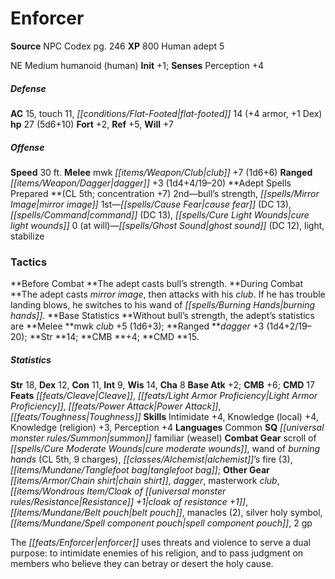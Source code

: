 ﻿---
cssclass: [monsters]
title1: Enforcer
title2: Enforcer
CR: 3
sources:
- name: NPC Codex
  page: 246
  link: http://paizo.com/products/btpy8v3a?Pathfinder-Roleplaying-Game-NPC-Codex
XP: 800
race: Human
classes:
- adept 5
alignment: NE
size: Medium
type: humanoid
subtypes:
- human
initiative:
  bonus: 1
AC:
  AC: 15
  touch: 11
  flat_footed: 14
  components:
    armor: 4
    dex: 1
HP:
  HP: 27
  long: 5d6+10
saves:
  fort: 2
  ref: 5
  will: 7
speeds:
  base: 30
attacks:
  melee:
  - - text: mwk club +7 (1d6+6)
      entries:
      - - damage: 1d6+6
      attack: mwk club
      bonus:
      - 7
  ranged:
  - - text: dagger +3 (1d4+4/19-20)
      entries:
      - - damage: 1d4+4
          crit_range: 19-20
      attack: dagger
      bonus:
      - 3
spells:
  entries:
  - name: bull's strength
    source: Adept
    level: 2
  - name: mirror image
    source: Adept
    level: 2
  - name: cause fear
    source: Adept
    level: 1
    DC: 13
  - name: command
    source: Adept
    level: 1
    DC: 13
  - name: cure light wounds
    source: Adept
    level: 1
  - name: ghost sound
    source: Adept
    level: 0
    DC: 12
  - name: light
    source: Adept
    level: 0
  - name: stabilize
    source: Adept
    level: 0
  sources:
  - name: Adept
    type: prepared
    CL: 5
    concentration: 7
    slots:
      0: at-will
tactics:
  Before Combat: The adept casts bull's strength.
  During Combat: The adept casts mirror image, then attacks with his club. If he has
    trouble landing blows, he switches to his wand of burning hands.
  Base Statistics: Without bull's strength, the adept's statistics are Melee mwk club
    +5 (1d6+3); Ranged dagger +3 (1d4+2/19-20); Str 14; CMB +4; CMD 15.
ability_scores:
  STR: 18
  DEX: 12
  CON: 11
  INT: 9
  WIS: 14
  CHA: 8
BAB: 2
CMB: 6
CMD: 17
feats:
- name: Cleave
- name: Light Armor Proficiency
- name: Power Attack
- name: Toughness
skills:
  Intimidate: 4
  Knowledge (local): 4
  Knowledge (religion): 3
  Perception: 4
languages:
- Common
special_qualities:
- summon familiar (weasel)
gear:
  combat:
  - scroll of cure moderate wounds
  - wand of burning hands (CL 5th, 9 charges)
  - alchemist's fire (3)
  - tanglefoot bag
  other:
  - chain shirt
  - dagger
  - masterwork club
  - cloak of resistance +1
  - belt pouch
  - manacles (2)
  - silver holy symbol
  - spell component pouch
  - 2 gp
desc_long: 'The enforcer uses threats and violence to serve a dual purpose: to intimidate
  enemies of his religion, and to pass judgment on members who believe they can betray
  or desert the holy cause.'

---

# Enforcer

**Source** NPC Codex pg. 246
**XP** 800
Human adept 5

NE Medium humanoid (human)
**Init** +1; **Senses** Perception +4

##### Defense

**AC** 15, touch 11, _[[conditions/Flat-Footed|flat-footed]]_ 14 (+4 armor, +1 Dex)
**hp** 27 (5d6+10)
**Fort** +2, **Ref** +5, **Will** +7

##### Offense
**Speed** 30 ft.
**Melee** mwk _[[items/Weapon/Club|club]]_ +7 (1d6+6)
**Ranged** _[[items/Weapon/Dagger|dagger]]_ +3 (1d4+4/19–20)
**Adept Spells Prepared **(CL 5th; concentration +7)
2nd—bull’s strength, _[[spells/Mirror Image|mirror image]]_
1st—_[[spells/Cause Fear|cause fear]]_ (DC 13), _[[spells/Command|command]]_ (DC 13), _[[spells/Cure Light Wounds|cure light wounds]]_
0 (at will)—_[[spells/Ghost Sound|ghost sound]]_ (DC 12), light, stabilize

### Tactics

**Before Combat **The adept casts bull’s strength.
**During Combat **The adept casts _mirror image_, then attacks with his _club_. If he has trouble landing blows, he switches to his wand of _[[spells/Burning Hands|burning hands]]_.
**Base Statistics **Without bull’s strength, the adept’s statistics are **Melee **mwk _club_ +5 (1d6+3); **Ranged **_dagger_ +3 (1d4+2/19–20); **Str **14; **CMB **+4; **CMD **15.

##### Statistics
**Str** 18, **Dex** 12, **Con** 11, **Int** 9, **Wis** 14, **Cha** 8
**Base Atk** +2; **CMB** +6; **CMD** 17
**Feats** _[[feats/Cleave|Cleave]]_, _[[feats/Light Armor Proficiency|Light Armor Proficiency]]_, _[[feats/Power Attack|Power Attack]]_, _[[feats/Toughness|Toughness]]_
**Skills** Intimidate +4, Knowledge (local) +4, Knowledge (religion) +3, Perception +4
**Languages** Common
**SQ** _[[universal monster rules/Summon|summon]]_ familiar (weasel)
**Combat Gear** scroll of _[[spells/Cure Moderate Wounds|cure moderate wounds]]_, wand of _burning hands_ (CL 5th, 9 charges), _[[classes/Alchemist|alchemist]]_’s fire (3), _[[items/Mundane/Tanglefoot bag|tanglefoot bag]]_; **Other Gear** _[[items/Armor/Chain shirt|chain shirt]]_, _dagger_, masterwork _club_, _[[items/Wondrous Item/Cloak of _[[universal monster rules/Resistance|Resistance]]_ +1|cloak of _resistance_ +1]]_, _[[items/Mundane/Belt pouch|belt pouch]]_, manacles (2), silver holy symbol, _[[items/Mundane/Spell component pouch|spell component pouch]]_, 2 gp

The _[[feats/Enforcer|enforcer]]_ uses threats and violence to serve a dual purpose: to intimidate enemies of his religion, and to pass judgment on members who believe they can betray or desert the holy cause.